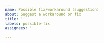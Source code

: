 ```yaml
---
name: Possible fix/workaround (suggestion)
about: Suggest a workaround or fix
title: ''
labels: possible-fix
assignees: ''

---
```


<!-- Part (e.g. "## Part 1"): --> 
## 

<!-- Issue (e.g. "> Cave Story+ looks weird.") -->
> 

<!-- Suggested fix/workaround: -->

